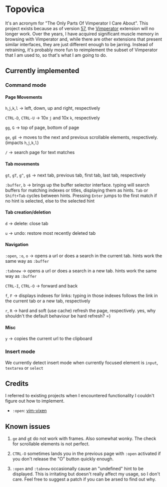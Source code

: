 # Topovica

It's an acronym for "The Only Parts Of Vimperator I Care About". This project exists because as of version [57](https://www.mozilla.org/en-US/firefox/57.0/releasenotes/), the [Vimperator](http://vimperator.org/) extension will no longer work. Over the years, I have acquired significant muscle memory in browsing with Vimperator and, while there are other extensions that present similar interfaces, they are just different enough to be jarring. Instead of retraining, it's probably more fun to reimplement the subset of Vimperator that I am used to, so that's what I am going to do.

## Currently implemented

### Command mode

#### Page Movements

`h`,`j`,`k`,`l` &rarr; left, down, up and right, respectively 

`CTRL-D`, `CTRL-U` &rarr; 10x `j` and 10x `k`, respectively

`gg`, `G` &rarr; top of page, bottom of page

`ge`, `gE` &rarr; moves to the next and previous scrollable elements, respectively. (impacts `h`,`j`,`k`,`l`)

`/` &rarr; search page for text matches

#### Tab movements

`gt`, `gT`, `g^`, `g$` &rarr; next tab, previous tab, first tab, last tab, respectively

`:buffer`, `b` &rarr; brings up the buffer selector interface. typing will search buffers for matching indexes or titles, displaying them as hints. `Tab` or `Shift+Tab` cycles between hints. Pressing `Enter` jumps to the first match if no hint is selected, else to the selected hint

#### Tab creation/deletion

`d` &rarr; delete: close tab

`u` &rarr; undo: restore most recently deleted tab

#### Navigation

`:open`, `:o`, `o` &rarr; opens a url or does a search in the current tab. hints work the same way as `:buffer`

`:tabnew` &rarr; opens a url or does a search in a new tab. hints work the same way as `:buffer`

`CTRL-I`, `CTRL-O` &rarr; forward and back

`f`, `F` &rarr; displays indexes for links: typing in those indexes follows the link in the current tab or a new tab, respectively

`r`, `R` &rarr; hard and soft (use cache) refresh the page, respectively. yes, why shouldn't the default behaviour be hard refresh? =)

#### Misc

`y` &rarr; copies the current url to the clipboard

### Insert mode

We currently detect insert mode when currently focused element is `input`, `textarea` or `select`

## Credits

I referred to existing projects when I encountered functionality I couldn't figure out how to implement.

- `:open`: [vim-vixen](https://github.com/ueokande/vim-vixen)

## Known issues

1. `ge` and `gE` do not work with frames. Also somewhat wonky. The check for scrollable elements is not perfect.

2. `CTRL-O` sometimes lands you in the previous page with `:open` activated if you don't release the "O" button quickly enough.

3. `:open` and `:tabnew` occasionally cause an "undefined" hint to be displayed. This is irritating but doesn't really affect my usage, so I don't care. Feel free to suggest a patch if you can be arsed to find out why.
